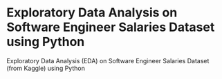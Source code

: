 # Exploratory Data Analysis on Software Engineer Salaries Dataset using Python
Exploratory Data Analysis (EDA) on Software Engineer Salaries Dataset (from Kaggle) using Python 
